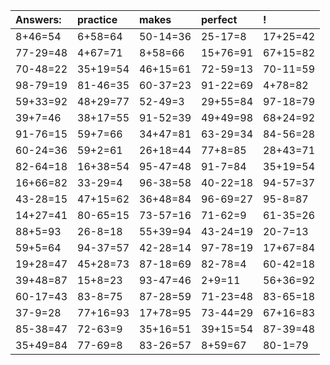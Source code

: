 | Answers: | practice | makes | perfect | ! |
| :--- | :--- | :--- | :--- | :--- |
| 8+46=54 | 6+58=64 | 50-14=36 | 25-17=8 | 17+25=42 | 
| 77-29=48 | 4+67=71 | 8+58=66 | 15+76=91 | 67+15=82 | 
| 70-48=22 | 35+19=54 | 46+15=61 | 72-59=13 | 70-11=59 | 
| 98-79=19 | 81-46=35 | 60-37=23 | 91-22=69 | 4+78=82 | 
| 59+33=92 | 48+29=77 | 52-49=3 | 29+55=84 | 97-18=79 | 
| 39+7=46 | 38+17=55 | 91-52=39 | 49+49=98 | 68+24=92 | 
| 91-76=15 | 59+7=66 | 34+47=81 | 63-29=34 | 84-56=28 | 
| 60-24=36 | 59+2=61 | 26+18=44 | 77+8=85 | 28+43=71 | 
| 82-64=18 | 16+38=54 | 95-47=48 | 91-7=84 | 35+19=54 | 
| 16+66=82 | 33-29=4 | 96-38=58 | 40-22=18 | 94-57=37 | 
| 43-28=15 | 47+15=62 | 36+48=84 | 96-69=27 | 95-8=87 | 
| 14+27=41 | 80-65=15 | 73-57=16 | 71-62=9 | 61-35=26 | 
| 88+5=93 | 26-8=18 | 55+39=94 | 43-24=19 | 20-7=13 | 
| 59+5=64 | 94-37=57 | 42-28=14 | 97-78=19 | 17+67=84 | 
| 19+28=47 | 45+28=73 | 87-18=69 | 82-78=4 | 60-42=18 | 
| 39+48=87 | 15+8=23 | 93-47=46 | 2+9=11 | 56+36=92 | 
| 60-17=43 | 83-8=75 | 87-28=59 | 71-23=48 | 83-65=18 | 
| 37-9=28 | 77+16=93 | 17+78=95 | 73-44=29 | 67+16=83 | 
| 85-38=47 | 72-63=9 | 35+16=51 | 39+15=54 | 87-39=48 | 
| 35+49=84 | 77-69=8 | 83-26=57 | 8+59=67 | 80-1=79 | 
